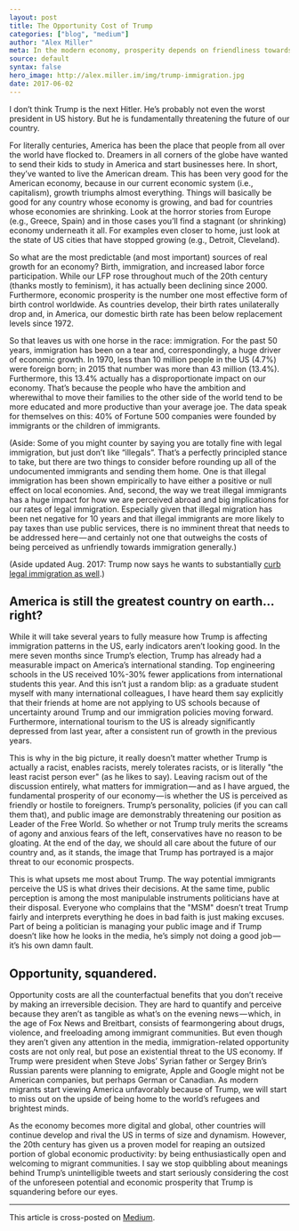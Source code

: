 ```yaml
---
layout: post
title: The Opportunity Cost of Trump
categories: ["blog", "medium"]
author: "Alex Miller"
meta: In the modern economy, prosperity depends on friendliness towards foreigners and high-levels of immigration.
source: default
syntax: false
hero_image: http://alex.miller.im/img/trump-immigration.jpg
date: 2017-06-02
---
```


I don’t think Trump is the next Hitler. He’s probably not even the worst president in US history. But he is fundamentally threatening the future of our country.

For literally centuries, America has been the place that people from all over the world have flocked to. Dreamers in all corners of the globe have wanted to send their kids to study in America and start businesses here. In short, they’ve wanted to live the American dream. This has been very good for the American economy, because in our current economic system (i.e., capitalism), growth triumphs almost everything. Things will basically be good for any country whose economy is growing, and bad for countries whose economies are shrinking. Look at the horror stories from Europe (e.g., Greece, Spain) and in those cases you’ll find a stagnant (or shrinking) economy underneath it all. For examples even closer to home, just look at the state of US cities that have stopped growing (e.g., Detroit, Cleveland).

So what are the most predictable (and most important) sources of real growth for an economy? Birth, immigration, and increased labor force participation. While our LFP rose throughout much of the 20th century (thanks mostly to feminism), it has actually been declining since 2000. Furthermore, economic prosperity is the number one most effective form of birth control worldwide. As countries develop, their birth rates unilaterally drop and, in America, our domestic birth rate has been below replacement levels since 1972.

So that leaves us with one horse in the race: immigration. For the past 50 years, immigration has been on a tear and, correspondingly, a huge driver of economic growth. In 1970, less than 10 million people in the US (4.7%) were foreign born; in 2015 that number was more than 43 million (13.4%). Furthermore, this 13.4% actually has a disproportionate impact on our economy. That’s because the people who have the ambition and wherewithal to move their families to the other side of the world tend to be more educated and more productive than your average joe. The data speak for themselves on this: 40% of Fortune 500 companies were founded by immigrants or the children of immigrants.

(Aside: Some of you might counter by saying you are totally fine with legal immigration, but just don’t like “illegals”. That’s a perfectly principled stance to take, but there are two things to consider before rounding up all of the undocumented immigrants and sending them home. One is that illegal immigration has been shown empirically to have either a positive or null effect on local economies. And, second, the way we treat illegal immigrants has a huge impact for how we are perceived abroad and big implications for our rates of legal immigration. Especially given that illegal migration has been net negative for 10 years and that illegal immigrants are more likely to pay taxes than use public services, there is no imminent threat that needs to be addressed here — and certainly not one that outweighs the costs of being perceived as unfriendly towards immigration generally.)

(Aside updated Aug. 2017: Trump now says he wants to substantially [curb legal immigration as well](https://www.nytimes.com/2017/08/02/us/politics/trump-immigration.html?_r=0).)

## America is still the greatest country on earth… right?

While it will take several years to fully measure how Trump is affecting immigration patterns in the US, early indicators aren’t looking good. In the mere seven months since Trump’s election, Trump has already had a measurable impact on America’s international standing. Top engineering schools in the US received 10%-30% fewer applications from international students this year. And this isn’t just a random blip: as a graduate student myself with many international colleagues, I have heard them say explicitly that their friends at home are not applying to US schools because of uncertainty around Trump and our immigration policies moving forward. Furthermore, international tourism to the US is already significantly depressed from last year, after a consistent run of growth in the previous years.

This is why in the big picture, it really doesn’t matter whether Trump is actually a racist, enables racists, merely tolerates racists, or is literally "the least racist person ever" (as he likes to say). Leaving racism out of the discussion entirely, what matters for immigration — and as I have argued, the fundamental prosperity of our economy — is whether the US is perceived as friendly or hostile to foreigners. Trump’s personality, policies (if you can call them that), and public image are demonstrably threatening our position as Leader of the Free World. So whether or not Trump truly merits the screams of agony and anxious fears of the left, conservatives have no reason to be gloating. At the end of the day, we should all care about the future of our country and, as it stands, the image that Trump has portrayed is a major threat to our economic prospects.

This is what upsets me most about Trump. The way potential immigrants perceive the US is what drives their decisions. At the same time, public perception is among the most manipulable instruments politicians have at their disposal. Everyone who complains that the "MSM" doesn’t treat Trump fairly and interprets everything he does in bad faith is just making excuses. Part of being a politician is managing your public image and if Trump doesn’t like how he looks in the media, he’s simply not doing a good job — it’s his own damn fault.

## Opportunity, squandered.

Opportunity costs are all the counterfactual benefits that you don’t receive by making an irreversible decision. They are hard to quantify and perceive because they aren’t as tangible as what’s on the evening news — which, in the age of Fox News and Breitbart, consists of fearmongering about drugs, violence, and freeloading among immigrant communities. But even though they aren’t given any attention in the media, immigration-related opportunity costs are not only real, but pose an existential threat to the US economy. If Trump were president when Steve Jobs’ Syrian father or Sergey Brin’s Russian parents were planning to emigrate, Apple and Google might not be American companies, but perhaps German or Canadian. As modern migrants start viewing America unfavorably because of Trump, we will start to miss out on the upside of being home to the world’s refugees and brightest minds.

As the economy becomes more digital and global, other countries will continue develop and rival the US in terms of size and dynamism. However, the 20th century has given us a proven model for reaping an outsized portion of global economic productivity: by being enthusiastically open and welcoming to migrant communities. I say we stop quibbling about meanings behind Trump’s unintelligible tweets and start seriously considering the cost of the unforeseen potential and economic prosperity that Trump is squandering before our eyes.

---

This article is cross-posted on [Medium](https://medium.com/@alexpmiller/the-opportunity-of-cost-of-trump-db780364878c).
